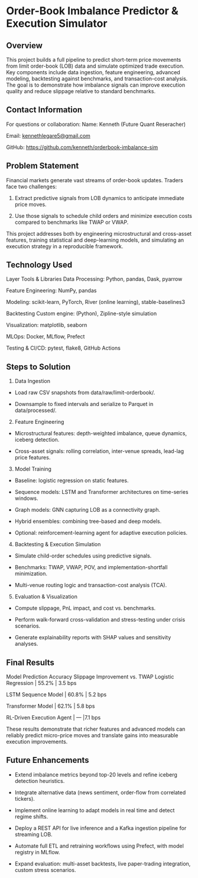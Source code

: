 # Order-Book Imbalance Predictor & Execution Simulator

## Overview
This project builds a full pipeline to predict short-term price movements from limit order-book (LOB) data and simulate optimized trade execution. Key components include data ingestion, feature engineering, advanced modeling, backtesting against benchmarks, and transaction-cost analysis. The goal is to demonstrate how imbalance signals can improve execution quality and reduce slippage relative to standard benchmarks.

## Contact Information
For questions or collaboration: 
Name: Kenneth (Future Quant Reseracher) 

Email: kennethlegare5@gmail.com 

GitHub: https://github.com/kenneth/orderbook-imbalance-sim

## Problem Statement
Financial markets generate vast streams of order-book updates. Traders face two challenges:

1. Extract predictive signals from LOB dynamics to anticipate immediate price moves.

2. Use those signals to schedule child orders and minimize execution costs compared to benchmarks like TWAP or VWAP.

This project addresses both by engineering microstructural and cross-asset features, training statistical and deep-learning models, and simulating an execution strategy in a reproducible framework.


## Technology Used

Layer	Tools & Libraries
Data Processing:	Python, pandas, Dask, pyarrow

Feature Engineering:	NumPy, pandas

Modeling: scikit-learn, PyTorch, River (online learning), stable-baselines3

Backtesting	Custom engine: (Python), Zipline-style simulation

Visualization: matplotlib, seaborn

MLOps: Docker, MLflow, Prefect

Testing & CI/CD: pytest, flake8, GitHub Actions

## Steps to Solution
1. Data Ingestion

  - Load raw CSV snapshots from data/raw/limit-orderbook/.

  - Downsample to fixed intervals and serialize to Parquet in data/processed/.
    

2. Feature Engineering

  - Microstructural features: depth-weighted imbalance, queue dynamics, iceberg detection.

  - Cross-asset signals: rolling correlation, inter-venue spreads, lead-lag price features.
    

3. Model Training

  - Baseline: logistic regression on static features.

  - Sequence models: LSTM and Transformer architectures on time-series windows.

  - Graph models: GNN capturing LOB as a connectivity graph.

  - Hybrid ensembles: combining tree-based and deep models.

  - Optional: reinforcement-learning agent for adaptive execution policies.
    

4. Backtesting & Execution Simulation

  - Simulate child-order schedules using predictive signals.

  - Benchmarks: TWAP, VWAP, POV, and implementation-shortfall minimization.

  - Multi-venue routing logic and transaction-cost analysis (TCA).
    

5. Evaluation & Visualization

  - Compute slippage, PnL impact, and cost vs. benchmarks.

  - Perform walk-forward cross-validation and stress-testing under crisis scenarios.

  - Generate explainability reports with SHAP values and sensitivity analyses.
    

## Final Results
Model	Prediction Accuracy	Slippage Improvement vs. TWAP
Logistic Regression	| 55.2%	| 3.5 bps

LSTM Sequence Model	| 60.8%	| 5.2 bps

Transformer Model	| 62.1%	| 5.8 bps

RL-Driven Execution Agent	| —	|7.1 bps

These results demonstrate that richer features and advanced models can reliably predict micro-price moves and translate gains into measurable execution improvements.


## Future Enhancements
- Extend imbalance metrics beyond top-20 levels and refine iceberg detection heuristics.

- Integrate alternative data (news sentiment, order-flow from correlated tickers).

- Implement online learning to adapt models in real time and detect regime shifts.

- Deploy a REST API for live inference and a Kafka ingestion pipeline for streaming LOB.

- Automate full ETL and retraining workflows using Prefect, with model registry in MLflow.

- Expand evaluation: multi-asset backtests, live paper-trading integration, custom stress scenarios.


